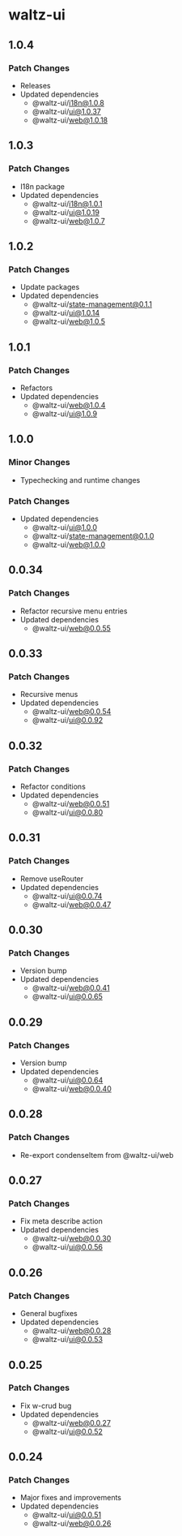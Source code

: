 # waltz-ui

## 1.0.4

### Patch Changes

- Releases
- Updated dependencies
  - @waltz-ui/i18n@1.0.8
  - @waltz-ui/ui@1.0.37
  - @waltz-ui/web@1.0.18

## 1.0.3

### Patch Changes

- I18n package
- Updated dependencies
  - @waltz-ui/i18n@1.0.1
  - @waltz-ui/ui@1.0.19
  - @waltz-ui/web@1.0.7

## 1.0.2

### Patch Changes

- Update packages
- Updated dependencies
  - @waltz-ui/state-management@0.1.1
  - @waltz-ui/ui@1.0.14
  - @waltz-ui/web@1.0.5

## 1.0.1

### Patch Changes

- Refactors
- Updated dependencies
  - @waltz-ui/web@1.0.4
  - @waltz-ui/ui@1.0.9

## 1.0.0

### Minor Changes

- Typechecking and runtime changes

### Patch Changes

- Updated dependencies
  - @waltz-ui/ui@1.0.0
  - @waltz-ui/state-management@0.1.0
  - @waltz-ui/web@1.0.0

## 0.0.34

### Patch Changes

- Refactor recursive menu entries
- Updated dependencies
  - @waltz-ui/web@0.0.55

## 0.0.33

### Patch Changes

- Recursive menus
- Updated dependencies
  - @waltz-ui/web@0.0.54
  - @waltz-ui/ui@0.0.92

## 0.0.32

### Patch Changes

- Refactor conditions
- Updated dependencies
  - @waltz-ui/web@0.0.51
  - @waltz-ui/ui@0.0.80

## 0.0.31

### Patch Changes

- Remove useRouter
- Updated dependencies
  - @waltz-ui/ui@0.0.74
  - @waltz-ui/web@0.0.47

## 0.0.30

### Patch Changes

- Version bump
- Updated dependencies
  - @waltz-ui/web@0.0.41
  - @waltz-ui/ui@0.0.65

## 0.0.29

### Patch Changes

- Version bump
- Updated dependencies
  - @waltz-ui/ui@0.0.64
  - @waltz-ui/web@0.0.40

## 0.0.28

### Patch Changes

- Re-export condenseItem from @waltz-ui/web

## 0.0.27

### Patch Changes

- Fix meta describe action
- Updated dependencies
  - @waltz-ui/web@0.0.30
  - @waltz-ui/ui@0.0.56

## 0.0.26

### Patch Changes

- General bugfixes
- Updated dependencies
  - @waltz-ui/web@0.0.28
  - @waltz-ui/ui@0.0.53

## 0.0.25

### Patch Changes

- Fix w-crud bug
- Updated dependencies
  - @waltz-ui/web@0.0.27
  - @waltz-ui/ui@0.0.52

## 0.0.24

### Patch Changes

- Major fixes and improvements
- Updated dependencies
  - @waltz-ui/ui@0.0.51
  - @waltz-ui/web@0.0.26
